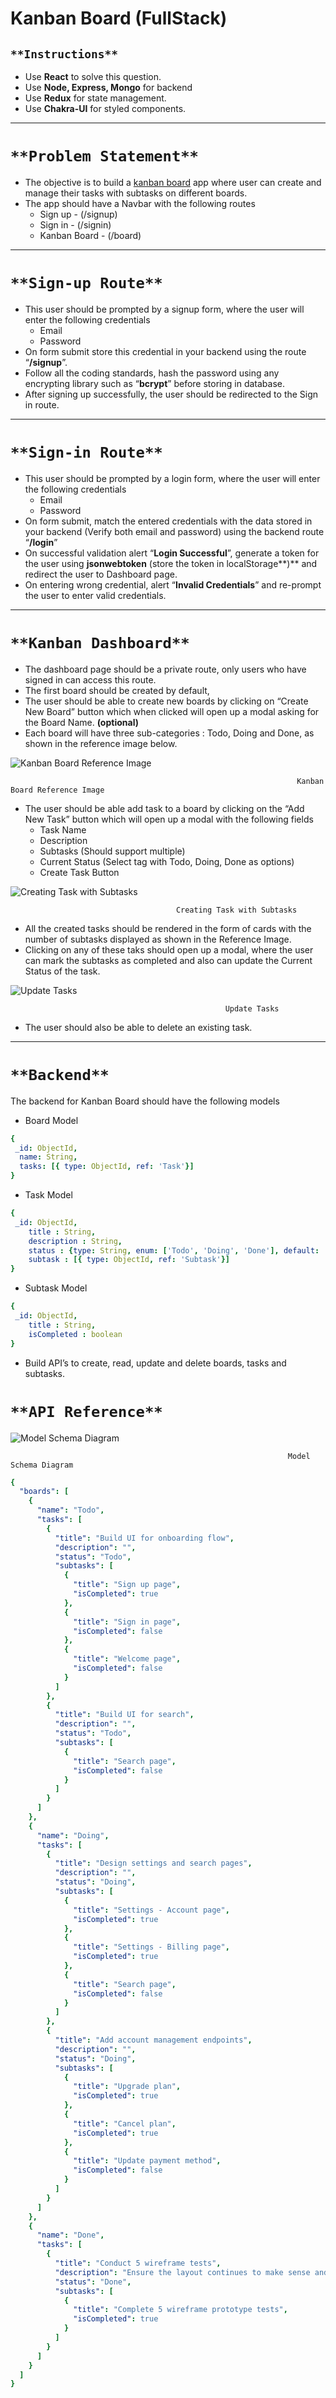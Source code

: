 # Kanban Board (FullStack)

## `**Instructions**`

- Use **React** to solve this question.
- Use **Node, Express, Mongo** for backend
- Use **Redux** for state management.
- Use **Chakra-UI** for styled components.

---

# `**Problem Statement**`

- The objective is to build a [kanban board](https://en.wikipedia.org/wiki/Kanban_board) app where user can create and manage their tasks with subtasks on different boards.
- The app should have a Navbar with the following routes
    - Sign up - (/signup)
    - Sign in - (/signin)
    - Kanban Board - (/board)

---

# `**Sign-up Route**`

- This user should be prompted by a signup form, where the user will enter the following credentials
    - Email
    - Password
- On form submit store this credential in your backend using the route “**/signup**”.
- Follow all the coding standards, hash the password using any encrypting library such as “**bcrypt**” before storing in database.
- After signing up successfully, the user should be redirected to the Sign in route.

---

# `**Sign-in Route**`

- This user should be prompted by a login form, where the user will enter the following credentials
    - Email
    - Password
- On form submit, match the entered credentials with the data stored in your backend (Verify both email and password) using the backend route “**/login**”
- On successful validation alert “**Login Successful**”, generate a token for the user using **jsonwebtoken** (store the token in localStorage**)**  and redirect the user to Dashboard page.
- On entering wrong credential, alert “**Invalid Credentials**” and re-prompt the user to enter valid credentials.

---

# `**Kanban Dashboard**`

- The dashboard page should be a private route, only users who have signed in can access this route.
- The first board should be created by default,
- The user should be able to create new boards by clicking on “Create New Board” button which when clicked will open up a modal asking for the Board Name. **(optional)**
- Each board will have three sub-categories :  Todo, Doing and Done, as shown in the reference image below.

![                                                                    Kanban Board Reference Image](https://s3-us-west-2.amazonaws.com/secure.notion-static.com/6de4690e-6952-4a4e-b9dd-33232ebb70c4/Kanban_Reference_Image.png)

                                                                    Kanban Board Reference Image

- The user should be able add task to  a board by clicking on the “Add New Task” button which will open up a modal with the following fields
    - Task Name
    - Description
    - Subtasks (Should support multiple)
    - Current Status (Select tag with Todo, Doing, Done as options)
    - Create Task Button

![                                         Creating Task with Subtasks](https://s3-us-west-2.amazonaws.com/secure.notion-static.com/72c781fb-d695-4bb4-b8ae-5cef661b59db/Kanban_Reference_Image_-_2.png)

                                         Creating Task with Subtasks

- All the created tasks should be rendered in the form of cards with the number of subtasks displayed as shown in the Reference Image.
- Clicking on any of these taks should open up a modal, where the user can mark the subtasks as completed and also can update the Current Status of the task.

![                                                    Update Tasks](https://s3-us-west-2.amazonaws.com/secure.notion-static.com/077bdf67-5116-473e-9165-d668ed2fa3b9/Kanban_Reference_Image_-_3.png)

                                                    Update Tasks

- The user should also be able to delete an existing task.

---

# `**Backend**`

The backend for Kanban Board should have the following models

- Board Model

```yaml
{
 _id: ObjectId,
  name: String,
  tasks: [{ type: ObjectId, ref: 'Task'}]
}
```

- Task Model

```yaml
{
 _id: ObjectId,
	title : String,
	description : String,
	status : {type: String, enum: ['Todo', 'Doing', 'Done'], default: 'Todo'},
	subtask : [{ type: ObjectId, ref: 'Subtask'}]
}

```

- Subtask Model

```yaml
{
 _id: ObjectId,
	title : String,
	isCompleted : boolean
}
```

- Build API’s to create, read, update and delete boards, tasks and subtasks.

# `**API Reference**`

![                                                                  Model Schema Diagram](https://s3-us-west-2.amazonaws.com/secure.notion-static.com/4f8347e8-dd53-4f33-bc87-6a833277f35b/API_Reference_Image.png)

                                                                  Model Schema Diagram

```yaml
{
  "boards": [
    {
      "name": "Todo",
      "tasks": [
        {
          "title": "Build UI for onboarding flow",
          "description": "",
          "status": "Todo",
          "subtasks": [
            {
              "title": "Sign up page",
              "isCompleted": true
            },
            {
              "title": "Sign in page",
              "isCompleted": false
            },
            {
              "title": "Welcome page",
              "isCompleted": false
            }
          ]
        },
        {
          "title": "Build UI for search",
          "description": "",
          "status": "Todo",
          "subtasks": [
            {
              "title": "Search page",
              "isCompleted": false
            }
          ]
        }
      ]
    },
    {
      "name": "Doing",
      "tasks": [
        {
          "title": "Design settings and search pages",
          "description": "",
          "status": "Doing",
          "subtasks": [
            {
              "title": "Settings - Account page",
              "isCompleted": true
            },
            {
              "title": "Settings - Billing page",
              "isCompleted": true
            },
            {
              "title": "Search page",
              "isCompleted": false
            }
          ]
        },
        {
          "title": "Add account management endpoints",
          "description": "",
          "status": "Doing",
          "subtasks": [
            {
              "title": "Upgrade plan",
              "isCompleted": true
            },
            {
              "title": "Cancel plan",
              "isCompleted": true
            },
            {
              "title": "Update payment method",
              "isCompleted": false
            }
          ]
        }
      ]
    },
    {
      "name": "Done",
      "tasks": [
        {
          "title": "Conduct 5 wireframe tests",
          "description": "Ensure the layout continues to make sense and we have strong buy-in from potential users.",
          "status": "Done",
          "subtasks": [
            {
              "title": "Complete 5 wireframe prototype tests",
              "isCompleted": true
            }
          ]
        }
      ]
    }
  ]
}